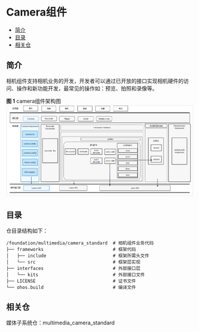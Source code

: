 # Camera组件<a name="ZH-CN_TOPIC_0000001101564782"></a>

-   [简介](#section11660541593)
-   [目录](#section176641621345)
-   [相关仓](#section16511040154318)

## 简介<a name="section11660541593"></a>

相机组件支持相机业务的开发，开发者可以通过已开放的接口实现相机硬件的访问、操作和新功能开发，最常见的操作如：预览、拍照和录像等。

**图 1**  camera组件架构图<a name="fig310889397"></a>  
![](figures/camera组件架构图.png "camera组件架构图")

## 目录<a name="section176641621345"></a>

仓目录结构如下：

```
/foundation/multimedia/camera_standard  # 相机组件业务代码
├── frameworks                          # 框架代码
│   ├── include                         # 框架所需头文件
│   └── src                             # 框架层实现
├── interfaces                          # 外部接口层
│   └── kits                            # 外部接口文件
├── LICENSE                             # 证书文件
└── ohos.build                          # 编译文件
```

## 相关仓<a name="section16511040154318"></a>

媒体子系统仓：multimedia\_camera\_standard


